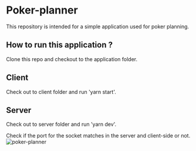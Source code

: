 # Poker-planner
This repository is intended for a simple application used for poker planning.

## How to run this application ?
Clone this repo and checkout to the application folder.

## Client
Check out to client folder and run 'yarn start'.

## Server
Check out to server folder and run 'yarn dev'.

Check if the port for the socket matches in the server and client-side or not.
![poker-planner](https://github.com/ssigdel/Poker-planner/assets/38792227/72d31709-e98b-45ef-a0d9-d5f6ad2379d9)
